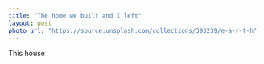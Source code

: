```yaml
---
title: "The home we built and I left"
layout: post
photo_url: "https://source.unsplash.com/collections/393239/e-a-r-t-h"
---
```


This house
